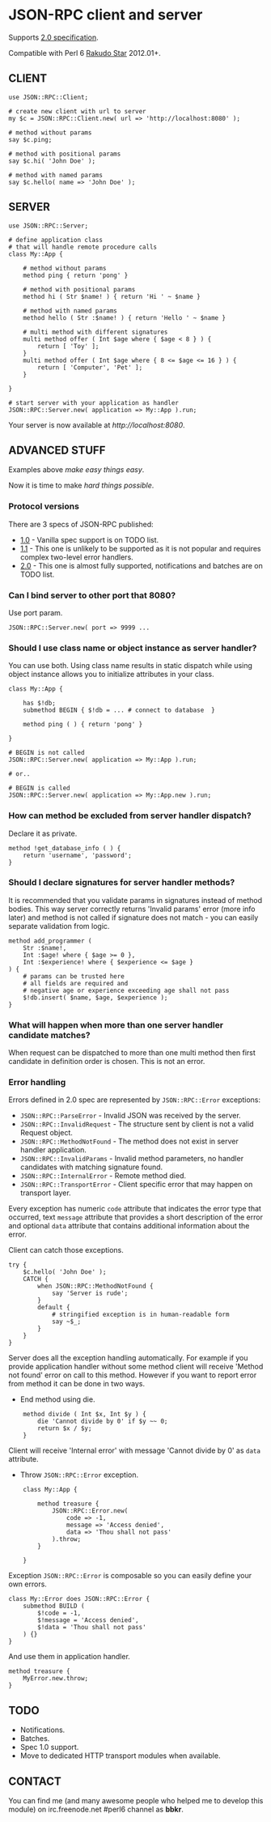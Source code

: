 # JSON-RPC client and server

Supports [2.0 specification](http://jsonrpc.org/spec.html).

Compatible with Perl 6 [Rakudo Star](http://rakudo.org/) 2012.01+.

## CLIENT

    use JSON::RPC::Client;
    
    # create new client with url to server
    my $c = JSON::RPC::Client.new( url => 'http://localhost:8080' );
    
    # method without params    
    say $c.ping;
    
    # method with positional params
    say $c.hi( 'John Doe' );
    
    # method with named params
    say $c.hello( name => 'John Doe' );


## SERVER

    use JSON::RPC::Server;

    # define application class
    # that will handle remote procedure calls
    class My::App {
    
        # method without params
        method ping { return 'pong' }
    
        # method with positional params
        method hi ( Str $name! ) { return 'Hi ' ~ $name }

        # method with named params
        method hello ( Str :$name! ) { return 'Hello ' ~ $name }
    
        # multi method with different signatures
        multi method offer ( Int $age where { $age < 8 } ) {
            return [ 'Toy' ];
        }
        multi method offer ( Int $age where { 8 <= $age <= 16 } ) {
            return [ 'Computer', 'Pet' ];
        }
    
    }

    # start server with your application as handler
    JSON::RPC::Server.new( application => My::App ).run;

Your server is now available at *http://localhost:8080*.

## ADVANCED STUFF

Examples above _make easy things easy_.

Now it is time to make _hard things possible_.

### Protocol versions

There are 3 specs of JSON-RPC published:

* [1.0](http://json-rpc.org/wiki/specification) - Vanilla spec support is on TODO list.
* [1.1](http://json-rpc.org/wd/JSON-RPC-1-1-WD-20060807.html) - This one is unlikely to be supported as it is not popular and requires complex two-level error handlers.
* [2.0](http://jsonrpc.org/spec.html) - This one is almost fully supported, notifications and batches are on TODO list.

### Can I bind server to other port that 8080?

Use port param.

    JSON::RPC::Server.new( port => 9999 ...

### Should I use class name or object instance as server handler?

You can use both. Using class name results in static dispatch while using object instance allows you to initialize attributes in your class.

    class My::App {
    
        has $!db;
        submethod BEGIN { $!db = ... # connect to database  }
    
        method ping ( ) { return 'pong' }
    
    }
    
    # BEGIN is not called
    JSON::RPC::Server.new( application => My::App ).run;
    
    # or..
    
    # BEGIN is called
    JSON::RPC::Server.new( application => My::App.new ).run;


### How can method be excluded from server handler dispatch?

Declare it as private.

    method !get_database_info ( ) {
        return 'username', 'password';
    }

### Should I declare signatures for server handler methods?

It is recommended that you validate params in signatures instead of method bodies. This way server correctly returns 'Invalid params' error (more info later) and method is not called if signature does not match - you can easily separate validation from logic.

    method add_programmer (
        Str :$name!,
        Int :$age! where { $age >= 0 },
        Int :$experience! where { $experience <= $age }
    ) {
        # params can be trusted here
        # all fields are required and
        # negative age or experience exceeding age shall not pass
        $!db.insert( $name, $age, $experience );
    }

### What will happen when more than one server handler candidate matches?

When request can be dispatched to more than one multi method then first candidate in definition order is chosen. This is not an error.

### Error handling

Errors defined in 2.0 spec are represented by ```JSON::RPC::Error``` exceptions:

* ```JSON::RPC::ParseError``` - Invalid JSON was received by the server.
* ```JSON::RPC::InvalidRequest``` - The structure sent by client is not a valid Request object.
* ```JSON::RPC::MethodNotFound``` - The method does not exist in server handler application.
* ```JSON::RPC::InvalidParams``` - Invalid method parameters, no handler candidates with matching signature found.
* ```JSON::RPC::InternalError``` - Remote method died.
* ```JSON::RPC::TransportError``` - Client specific error that may happen on transport layer.

Every exception has numeric ```code``` attribute that indicates the error type that occurred, text ```message``` attribute that provides a short description of the error and optional ```data``` attribute that contains additional information about the error.

Client can catch those exceptions.

    try {
        $c.hello( 'John Doe' );
        CATCH {
            when JSON::RPC::MethodNotFound {
                say 'Server is rude';
            }
            default {
                # stringified exception is in human-readable form
                say ~$_;
            }
        }
    }

Server does all the exception handling automatically. For example if you provide application handler without some method client will receive 'Method not found' error on call to this method. However if you want to report error from method it can be done in two ways.

* End method using die.

```
    method divide ( Int $x, Int $y ) {
        die 'Cannot divide by 0' if $y ~~ 0;
        return $x / $y;
    }
```

Client will receive 'Internal error' with message 'Cannot divide by 0' as ```data``` attribute.

* Throw ```JSON::RPC::Error``` exception.

```
    class My::App {
    
        method treasure {
            JSON::RPC::Error.new(
                code => -1,
                message => 'Access denied',
                data => 'Thou shall not pass'
            ).throw;
        }
    
    }
```

Exception ```JSON::RPC::Error``` is composable so you can easily define your own errors.

    class My::Error does JSON::RPC::Error {
        submethod BUILD (
            $!code = -1,
            $!message = 'Access denied',
            $!data = 'Thou shall not pass'
        ) {}
    }

And use them in application handler.

    method treasure {
        MyError.new.throw;
    }

## TODO

* Notifications.
* Batches.
* Spec 1.0 support.
* Move to dedicated HTTP transport modules when available.

## CONTACT

You can find me (and many awesome people who helped me to develop this module)
on irc.freenode.net #perl6 channel as __bbkr__.